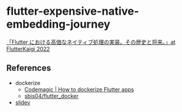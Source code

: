 # flutter-expensive-native-embedding-journey

[「Flutter における高価なネイティブ処理の実装。その歴史と将来。」at FlutterKaigi 2022](https://fortee.jp/flutterkaigi-2022/proposal/d6a2b41c-e765-4d5f-845d-9290148cd880)

## References

- dockerize
  - [Codemagic | How to dockerize Flutter apps](https://blog.codemagic.io/how-to-dockerize-flutter-apps/)
  - [sbis04/flutter_docker](https://github.com/sbis04/flutter_docker)
- [slidev](https://sli.dev/)
